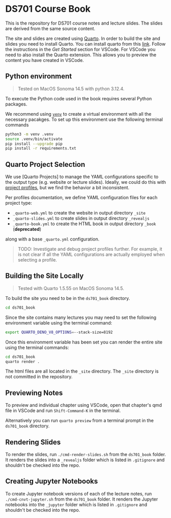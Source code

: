# DS701 Course Book

This is the repository for DS701 course notes and lecture slides. The slides are derived from the same source content. 

The site and slides are created using [Quarto](https://quarto.org/). In order to build the site and slides you need to install Quarto. You can install quarto from this [link](https://quarto.org/docs/get-started/). Follow the instructions in the *Get Started* section for VSCode. For VSCode you need to also install the Quarto extension. This allows you to preview the content you have created in VSCode.

## Python environment

> Tested on MacOS Sonoma 14.5 with python 3.12.4.

To execute the Python code used in the book requires several Python packages. 

We recommend using [`venv`](https://docs.python.org/3/library/venv.html) to
create a virtual environment with all the necessary pacakges. To set up this
environment use the following terminal commands

```sh
python3 -m venv .venv
source .venv/bin/activate
pip install --upgrade pip
pip install -r requirements.txt
```

## Quarto Project Selection

We use [Quarto Projects] to manage the YAML configurations specific to the 
output type (e.g. website or lecture slides). Ideally, we could do this with
[project profiles](https://quarto.org/docs/projects/profiles.html), but we
find the behavior a bit inconsistent.

Per profiles documentation, we define YAML configuration files for each project
type:

* `_quarto-web.yml`  to create the website in output directory `_site`
* `_quarto-slides.yml` to create slides in output directory `_revealjs`
* `_quarto-book.yml` to create the HTML book in output directory `_book` (**deprecated**)

along with a base `_quarto.yml` configuration.


> TODO: Investigate and debug project profiles further. For example, it is not
> clear if all the YAML configurations are actually employed when selecting a 
> profile.

## Building the Site Locally

> Tested with Quarto 1.5.55 on MacOS Sonoma 14.5.

To build the site you need to be in the `ds701_book` directory. 

```sh
cd ds701_book
```

Since the site contains many lectures you may need to set the following
environment variable using the terminal command:

```sh
export QUARTO_DENO_V8_OPTIONS=--stack-size=8192
```

Once this environment variable has been set you can render the entire site using the terminal commands:

```sh
cd ds701_book
quarto render .
```

The html files are all located in the `_site` directory. The `_site` directory is not committed in the repository.

## Previewing Notes

To preview and individual chapter using VSCode, open that chapter's qmd file in VSCode and run `Shift-Command-K` in the terminal.

Alternatively you can run `quarto preview` from a terminal prompt in the `ds701_book` directory.

## Rendering Slides

To render the slides, run `./cmd-render-slides.sh` from the `ds701_book` folder. It renders the slides into a 
`_revealjs` folder which is listed in `.gitignore` and shouldn't be checked into the repo.

## Creating Jupyter Notebooks

To create Jupyter notebook versions of each of the lecture
notes, run `./cmd-cnvt-jupyter.sh` from the `ds701_book`
folder. It renders the Jupyter notebooks into the `_jupyter` folder which is
listed in `.gitignore` and shouldn't be checked into the repo.

